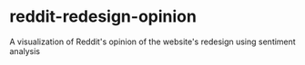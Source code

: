 # reddit-redesign-opinion
A visualization of Reddit's opinion of the website's redesign using sentiment analysis
